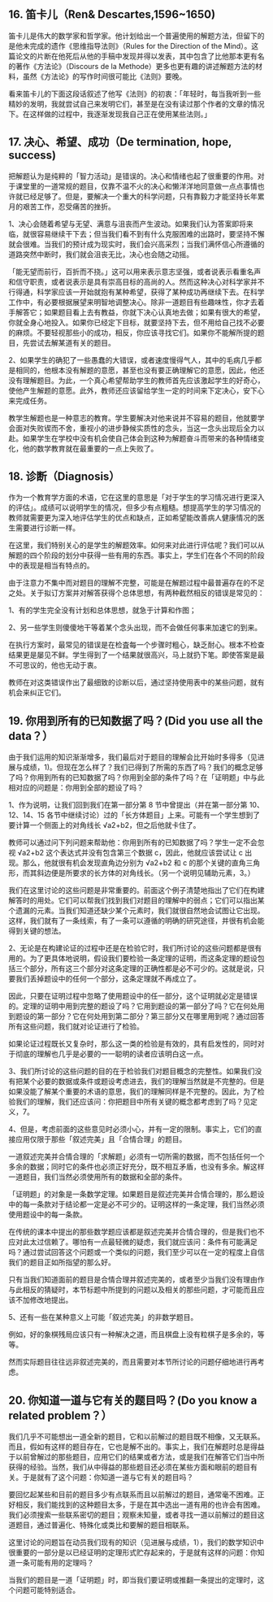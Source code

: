 ## 16. 笛卡儿（Ren& Descartes,1596~1650)

笛卡儿是伟大的数学家和哲学家。他计划给出一个普遍使用的解题方法，但留下的是他未完成的遗作《思维指导法则》（Rules for the Direction of the Mind）。这篇论文的片断在他死后从他的手稿中发现并得以发表，其中包含了比他那本更有名的著作《方法论》（Discours de la Methode）更多也更有趣的讲述解题方法的材料，虽然《方法论》的写作时间很可能比《法则》要晚。

看来笛卡儿的下面这段话叙述了他写《法则》的初衷：「年轻时，每当我听到一些精妙的发明，我就尝试自己来发明它们，甚至是在没有读过那个作者的文章的情况下。在这样做的过程中，我逐渐发现我自己正在使用某些法则。」

## 17. 决心、希望、成功（De termination, hope, success) 

把解题认为是纯粹的「智力活动」是错误的。决心和情绪也起了很重要的作用。对于课堂里的一道常规的题目，仅靠不温不火的决心和懒洋洋地同意做一点点事情也许就已经足够了。但是，要解决一个重大的科学问题，只有靠毅力才能坚持长年累月的艰苦工作，忍受痛苦的挫折。

1、决心会随着希望与无望、满意与沮丧而产生波动。如果我们认为答案即将来临，就很容易继续干下去；但当我们看不到有什么克服困难的出路时，要坚持不懈就会很难。当我们的预计成为现实时，我们会兴高采烈；当我们满怀信心所遵循的道路突然中断时，我们就会沮丧无比，决心也会随之动摇。

「能无望而前行，百折而不挠。」这可以用来表示意志坚强，或者说表示看重名声和信守职责，或者说表示是具有崇高目标的高尚的人。然而这种决心对科学家并不行得通，科学家应该一开始就抱有某种希望，获得了某种成功再继续下去。在科学工作中，有必要根据展望来明智地调整决心。除非一道题目有些趣味性，你才去着手解答它；如果题目看上去有教益，你就下决心认真地去做；如果有很大的希望，你就全身心地投入。如果你已经定下目标，就要坚持下去，但不用给自己找不必要的麻烦。不要轻视那些小的成功，相反，你应该寻找它们。如果你不能解所提的题目，先尝试去解某道有关的题目。

2、如果学生的确犯了一些愚蠢的大错误，或者速度慢得气人，其中的毛病几乎都是相同的，他根本没有解题的意愿，甚至也没有要正确理解它的意愿，因此，他还没有理解题目。为此，一个真心希望帮助学生的教师首先应该激起学生的好奇心，使他产生解题的意愿。此外，教师还应该留给学生一定的时间来下定决心，安下心来完成任务。

教学生解题也是一种意志的教育。学生要解决对他来说并不容易的题目，他就要学会面对失败锲而不舍，重视小的进步静候实质性的念头，当这一念头出现后全力以赴。如果学生在学校中没有机会使自己体会到这种为解题奋斗而带来的各种情绪变化，他的数学教育就在最重要的一点上失败了。

## 18. 诊断（Diagnosis）

作为一个教育学方面的术语，它在这里的意思是「对于学生的学习情况进行更深入的评估」。成绩可以说明学生的情况，但多少有点粗糙。想提高学生的学习情况的教师就需要更为深入地评估学生的优点和缺点，正如希望能改善病人健康情况的医生需要进行诊断一样。

在这里，我们特别关心的是学生的解题效率。如何来对此进行评估呢？我们可以从解题的四个阶段的划分中获得一些有用的东西。事实上，学生们在各个不同的阶段中的表现是相当有特点的。

由于注意力不集中而对题目的理解不完整，可能是在解题过程中最普遍存在的不足之处。关于拟订方案并对解答获得个总体思想，有两种截然相反的错误是常见的：

1、有的学生完全没有计划和总体思想，就急于计算和作图；

2、另一些学生则傻傻地干等着某个念头出现，而不会做任何事来加速它的到来。

在执行方案时，最常见的错误是在检査每一个步骤时粗心，缺乏耐心。根本不检查结果更是屡见不鲜。学生得到了一个结果就很高兴，马上就扔下笔。即使答案是最不可思议的，他也无动于衷。

教师在对这类错误作出了最细致的诊断以后，通过坚持使用表中的某些问题，就有机会来纠正它们。

## 19. 你用到所有的已知数据了吗？(Did you use all the data？）

由于我们运用的知识渐渐增多，我们最后对于题目的理解会比开始时多得多（见进展与成绩，1)。但现在怎么样了？我们已得到了所需的东西了吗？我们的概念足够了吗？你用到所有的已知数据了吗？你用到全部的条件了吗？在「证明题」中与此相对应的问题是：你用到全部的题设了吗？

1、作为说明，让我们回到我们在第一部分第 8 节中曾提出（并在第一部分第 10、12、14、15 各节中继续讨论）过的「长方体题目」上来。可能有一个学生想到了要计算一个侧面上的对角线长 √a2+b2，但之后他就卡住了。

教师可以通过问下列问题来帮助他：你用到所有的已知数据了吗？学生一定不会忽视 √a2+b2 这个表达式并没有包含第三个数据 c，因此，他就应该尝试让 c 出现。那么，他就很有机会发现直角边分别为 √a2+b2 和 c 的那个关键的直角三角形，而其斜边便是所要求的长方体的对角线长。（另一个说明见辅助元素，3。）

我们在这里讨论的这些问题是非常重要的。前面这个例子清楚地指出了它们在构建解答时的用处。它们可以帮我们找到我们对题目的理解中的弱点；它们可以指出某个遗漏的元素。当我们知道还缺少某个元素时，我们就很自然地会试图让它出现。这样，我们就有了一条线索，有了一条可以遵循的明确的研究途径，并很有机会能得到关键的想法。

2、无论是在构建论证的过程中还是在检验它时，我们所讨论的这些问题都是很有用的。为了更具体地说明，假设我们要检验一条定理的证明，而这条定理的题设包括三个部分，所有这三个部分对这条定理的正确性都是必不可少的。这就是说，只要我们丢掉题设中的任何一个部分，这条定理就不再成立了。

因此，只要在证明过程中忽略了使用题设中的任一部分，这个证明就必定是错误的。定理的证明中用到完整的题设了吗？它用到题设的第一部分了吗？它在何处用到题设的第一部分？它在何处用到第二部分？第三部分又在哪里用到呢？通过回答所有这些问题，我们就对论证进行了检验。

如果论证过程既长又复杂时，那么这一类的检验是有效的，具有启发性的，同时对于彻底的理解也几乎是必要的一一聪明的读者应该明白这一点。

3、我们所讨论的这些问题的目的在于检验我们对题目概念的完整性。如果我们没有把某个必要的数据或条件或题设考虑进去，我们的理解当然就是不完整的。但是如果没能了解某个重要的术语的意思，我们的理解同样是不完整的。因此，为了检验我们的理解，我们还应该问：你把题目中所有关键的概念都考虑到了吗？见定义，7。

4、但是，考虑前面的这些意见时必须小心，并有一定的限制。事实上，它们的直接应用仅限于那些「叙述完美」且「合情合理」的题目。

一道叙述完美并合情合理的「求解题」必须有一切所需的数据，而不包括任何一个多余的数据；同时它的条件也必须正好充分，既不相互矛盾，也没有多余。解这样一道题目，我们当然必须使用所有的数据和全部的条件。

「证明题」的对象是一条数学定理。如果题目是叙述完美并合情合理的，那么题设中的每一条款对于结论都一定是必不可少的。证明这样的一条定理，我们当然必须使用题设中的每一条款。

在传统的课本中提出的那些数学题应该都是叙述完美并合情合理的，但是我们也不应对此太过信赖了。哪怕有一点最轻微的疑虑，我们就应该问：条件有可能满足吗？通过尝试回答这个问题或一个类似的问题，我们至少可以在一定的程度上自信我们的题目正如所指望的那么好。

只有当我们知道面前的题目是合情合理并叙述完美的，或者至少当我们没有理由作与此相反的猜疑时，本节标题中所提到的问题以及相关的那些问题，才可能而且应该不加修改地提出。

5、还有一些在某种意义上可能「叙述完美」的非数学题目。

例如，好的象棋残局应该只有一种解决之道，而且棋盘上没有粒棋子是多余的，等等。

然而实际题目往往远非叙述完美的，而且需要对本节所讨论的问题仔细地进行再考虑。

## 20. 你知道一道与它有关的题目吗？(Do you know a related problem？）

我们几乎不可能想出一道全新的题目，它和以前解过的题目既不相像，又无联系。而且，假如有这样的题目存在，它也是解不出的。事实上，我们在解题时总是得益于以前曾解过的那些题目，应用它们的结果或者方法，或是我们在解答它们当中所获得的经验。当然，我们从中得益的那些题目还必须在某些方面和眼前的题目有关。于是就有了这个问题：你知道一道与它有关的题目吗？

要回忆起某些和目前的题目多少有点联系而且以前解过的题目，通常毫不困难。正好相反，我们能找到的这种题目太多，于是在其中选出一道有用的也许会有困难。我们必须搜索一些联系密切的题目；观察未知量，或者寻找一道以前解过的题目这道题目，通过普遍化、特殊化或类比和要解的题目相联系。

这里讨论的问题旨在动员我们现有的知识（见进展与成绩，1），我们的数学知识中很重要的一部分是以已经证明的定理形式贮存起来的，于是就有这样的问题：你知道一条可能有用的定理吗？

当我们的题目是一道「证明题」时，即当我们要证明或推翻一条提出的定理时，这个问题可能特别适合。

